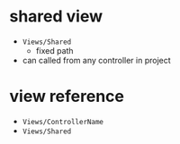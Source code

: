 # shared view

- `Views/Shared`
  - fixed path
- can called from any controller in project

# view reference

- `Views/ControllerName`
- `Views/Shared`
